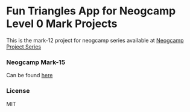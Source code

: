 # Fun Triangles App for Neogcamp Level 0 Mark Projects

This is the mark-12 project for neogcamp series available at [Neogcamp Project Series](https://www.youtube.com/playlist?list=PLSJT2JkBBWbHkTu5Ki44HKP1-OG4HFOAE)

### Neogcamp Mark-15

Can be found [here](https://neog.camp/qualifier/point-system)

### License

MIT

